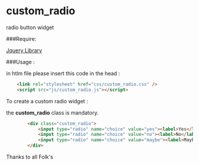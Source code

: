 # custom_radio
radio button widget

###Require:

[Jquery Library](https://jquery.com/)


###Usage :

in htlm file please insert this code in the head :

```html
    <link rel="stylesheet" href="css/custom_radio.css" />
    <script src="js/custom_radio.js"></script>
```
To create a custom radio widget :

the **custom_radio** class is mandatory.

```html
        <div class="custom_radio">
            <input type="radio" name="choice" value="yes"><label>Yes</label>
            <input type="radio" name="choice" value="no"><label>No</label>
            <input type="radio" name="choice" value="maybe"><label>Maybe</label>
        </div>
```

Thanks to all Folk's